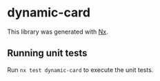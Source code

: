# dynamic-card

This library was generated with [Nx](https://nx.dev).

## Running unit tests

Run `nx test dynamic-card` to execute the unit tests.

